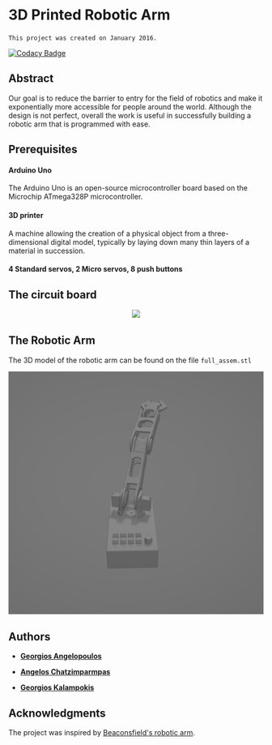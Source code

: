 # 3D Printed Robotic Arm
`This project was created on January 2016.`

[![Codacy Badge](https://app.codacy.com/project/badge/Grade/98b930c5347c4fa4b093491d5b413945)](https://www.codacy.com/gh/angelopoulosG/RoboticArm/dashboard?utm_source=github.com&amp;utm_medium=referral&amp;utm_content=angelopoulosG/RoboticArm&amp;utm_campaign=Badge_Grade)

## Abstract 
Our goal is to reduce the barrier to entry for the field of robotics and make it exponentially more accessible for people around the world. Although the design is not perfect, overall the work is useful in successfully building a robotic arm that is programmed with ease.

## Prerequisites 

#### Arduino Uno
The Arduino Uno is an open-source microcontroller board based on the Microchip ATmega328P microcontroller.

#### 3D printer
A machine allowing the creation of a physical object from a three-dimensional digital model, typically by laying down many thin layers of a material in succession.

#### 4 Standard servos, 2 Micro servos, 8 push buttons

## The circuit board

<p align="center">
<img style="-webkit-user-select: none;margin: auto;cursor: zoom-in;background-color: hsl(0, 0%, 90%);transition: background-color 300ms;" src="https://content.instructables.com/ORIG/F6S/UNXR/HV9FUD06/F6SUNXRHV9FUD06.jpg?auto=webp&amp;frame=1&amp;fit=bounds&amp;md=232bb1925b97fec8c0ebb3ba19fc3b47" width="650">
</p>



## The Robotic Arm
The 3D model of the robotic arm can be found on the file `full_assem.stl`
<p align="center">
<img src="roboticarm.png" width="650">
</p>

## Authors

* [**Georgios Angelopoulos**](https://www.linkedin.com/in/george-angelopoulos/)

* [**Angelos Chatzimparmpas**](https://www.linkedin.com/in/angelos-chatzimparmpas/)

* [**Georgios Kalampokis**](https://www.linkedin.com/in/george-kalampokis-130875b5/)

## Acknowledgments

 The project was inspired by [Beaconsfield's robotic arm](https://www.instructables.com/3D-Printed-Robot-Arm).
